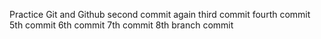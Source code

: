 
Practice Git and Github
second commit again
third commit
fourth commit
5th commit
6th commit
7th commit
8th branch commit
